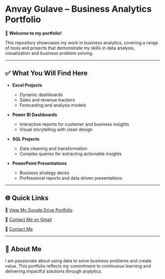 # Anvay Gulave – Business Analytics Portfolio

👋 **Welcome to my portfolio!**

This repository showcases my work in business analytics, covering a range of tools and projects that demonstrate my skills in data analysis, visualization and business problem solving.

---

## ✅ What You Will Find Here

- **Excel Projects**
  - Dynamic dashboards
  - Sales and revenue trackers
  - Forecasting and analysis models

- **Power BI Dashboards**
  - Interactive reports for customer and business insights
  - Visual storytelling with clean design

- **SQL Projects**
  - Data cleaning and transformation
  - Complex queries for extracting actionable insights

- **PowerPoint Presentations**
  - Business strategy decks
  - Professional reports and data driven presentations

---

## 🌐 Quick Links

🔗 [View My Google Drive Portfolio](https://drive.google.com/drive/folders/1ypxsxZ57F89uIe6MikWYeBRyISckczOG)

📧 [Contact Me on Gmail](https://mail.google.com/mail/?view=cm&to=anvaygulwe@gmail.com)

📧 [Contact Me](mailto:anvaygulwe@gmail.com)

---

## 📝 About Me

I am passionate about using data to solve business problems and create value. This portfolio reflects my commitment to continuous learning and delivering impactful solutions through analytics.
